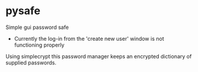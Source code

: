 # pysafe
Simple gui password safe

* Currently the log-in from the 'create new user' window is not functioning properly

Using simplecrypt this password manager keeps an encrypted dictionary of supplied passwords. 
